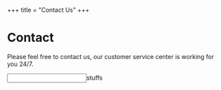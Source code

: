 +++
title = "Contact Us"
+++

<div id="main" tabindex="-1"></div>

# Contact

Please feel free to contact us, our customer service center is working for you 24/7.


<input><label>stuff</label>s